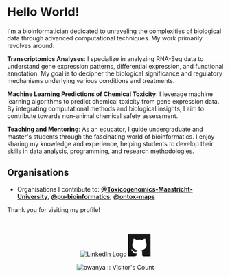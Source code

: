 # Hello World! 
I'm a bioinformatician dedicated to unraveling the complexities of biological data through advanced computational techniques. My work primarily revolves around:

**Transcriptomics Analyses**: I specialize in analyzing RNA-Seq data to understand gene expression patterns, differential expression, and functional annotation. My goal is to decipher the biological significance and regulatory mechanisms underlying various conditions and treatments.

**Machine Learning Predictions of Chemical Toxicity**: I leverage machine learning algorithms to predict chemical toxicity from gene expression data. By integrating computational methods and biological insights, I aim to contribute towards non-animal chemical safety assessment.

**Teaching and Mentoring**: As an educator, I guide undergraduate and master's students through the fascinating world of bioinformatics. I enjoy sharing my knowledge and experience, helping students to develop their skills in data analysis, programming, and research methodologies.

## Organisations

- Organisations I contribute to:
[**@Toxicogenomics-Maastricht-University**](https://github.com/Toxicogenomics-Maastricht-University),
[**@pu-bioinformatics**](https://github.com/pu-bioinformatics),
[**@ontox-maps**](https://github.com/ontox-maps)



Thank you for visiting my profile!

<p align="center">
 <br>
 <br>
<a href="https://www.linkedin.com/in/bwanya-brian-5a3b33153/">
 <img width="50px" alt="LinkedIn Logo" src="https://cdn-icons-png.flaticon.com/512/174/174857.png" /></a>

 <a href="https://github.com/bwanya">
 <img width="52px" alt="GitHub Logo" src="https://github.com/edent/SuperTinyIcons/blob/master/images/svg/github.svg"></a>
<p align="center"><img src="https://profile-counter.glitch.me/{bwanya}/count.svg" alt="bwanya :: Visitor's Count" /></p>







